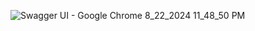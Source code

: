 ![Swagger UI - Google Chrome 8_22_2024 11_48_50 PM](https://github.com/user-attachments/assets/24dd19d4-1784-4462-91bc-1edc0b5acf14)
